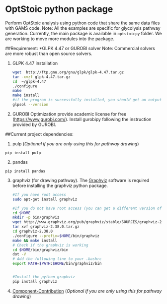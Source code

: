 OptStoic python package
========================
Perform OptStoic analysis using python code that share the same data files with GAMS code. 
Note: All the examples are specific for glycolysis pathway generation. 
Currently, the main package is available in `optstoicpy` folder. We are working to move more modules into the package. 


##Requirement:
*GLPK 4.47 or GUROBI solver
Note: Commercial solvers are more robust than open source solvers. 

1. GLPK 4.47 installation
    ```bash
    wget  http://ftp.gnu.org/gnu/glpk/glpk-4.47.tar.gz
    tar -xvzf glpk-4.47.tar.gz
    cd  ~/glpk-4.47
    ./configure
    make
    make install
    #if the program is successfully installed, you should get an output by typing
    glpsol --version
    ```

2. GUROBI Optimization provide academic license for free (https://www.gurobi.com/). Install gurobipy following the instruction provided by GUROBI. 


##Current project dependencies:
1. pulp (*Optional if you are only using this for pathway drawing*)
```
pip install pulp
```

2. pandas
```
pip install pandas
```

3. graphviz (for drawing pathway). The [Graphviz](http://www.graphviz.org/Download..php) software is required before installing the graphviz python package. 
    ```bash
    #If you have root access
    sudo apt-get install graphviz

    #If you do not have root access (you can get a different version of graphviz from their website http://www.graphviz.org/Download_source.php)
    cd $HOME
    mkdir -p bin/graphviz
    wget http://www.graphviz.org/pub/graphviz/stable/SOURCES/graphviz-2.38.0.tar.gz
    tar xvf graphviz-2.38.0.tar.gz
    cd graphviz-2.38.0
    ./configure --prefix=$HOME/bin/graphviz
    make && make install
    # Check if the graphviz is working
    cd $HOME/bin/graphviz/bin
    dot -V
    # Add the following line to your .bashrc
    export PATH=$PATH:$HOME/bin/graphviz/bin


    #Install the python graphviz
    pip install graphviz
    ```

4. [Component-Contribution](https://github.com/eladnoor/component-contribution) (*Optional if you are only using this for pathway drawing*)
